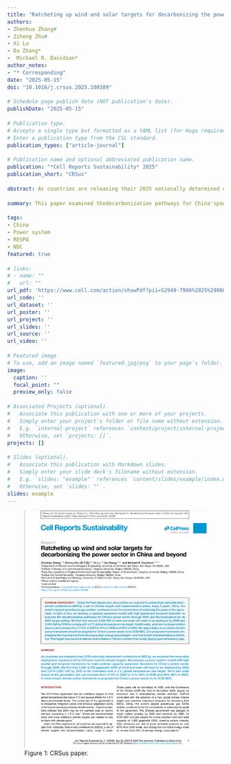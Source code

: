 ```yaml
---
title: "Ratcheting up wind and solar targets for decarbonizing the power sector in China and beyond"
authors:
- Zhenhua Zhang#
- Ziheng Zhu#
- Xi Lu
- Da Zhang*
-  Michael R. Davidson*
author_notes:
- "* Corresponding"
date: "2025-05-15"
doi: "10.1016/j.crsus.2025.100389"

# Schedule page publish date (NOT publication's date).
publishDate: "2025-05-15"

# Publication type.
# Accepts a single type but formatted as a YAML list (for Hugo requirements).
# Enter a publication type from the CSL standard.
publication_types: ["article-journal"]

# Publication name and optional abbreviated publication name.
publication: "*Cell Reports Sustainability* 2025"
publication_short: "CRSus"

abstract: As countries are releasing their 2035 nationally determined contributions (NDCs), we examine the renewable deployment requirements for China to meet its climate targets. We develop a power system model with high spatial and temporal resolutions to make optimal capacity expansion decisions for China’s power sector through 2035. We find that 2,350–2,780 gigawatts (GW) of wind and solar will need to be deployed by 2030 and 2,910–3,800 GW by 2035 to be consistent with a 2°C global temperature rise target. Wind and solar shares in the generation mix can increase from 17.9% in 2024 to 41%–46% in 2030 and 49%–56% in 2035. A more robust climate action framework is proposed for China’s power sector in its 2035 NDC.

summary: This paper examined thedecarbonization pathways for China'spower sector through 2035 and theimplications for its 2035 target setting.They proposed a more robust climateaction framework, including minimumcapacity and generation share targets by2035 for wind and solar energy.

tags:
- China
- Power system
- RESPO
- NDC
featured: true

# links:
# - name: ""
#   url: ""
url_pdf: 'https://www.cell.com/action/showPdf?pii=S2949-7906%2825%2900085-0'
url_code: ''
url_dataset: ''
url_poster: ''
url_project: ''
url_slides: ''
url_source: ''
url_video: ''

# Featured image
# To use, add an image named `featured.jpg/png` to your page's folder. 
image:
  caption: ''
  focal_point: ""
  preview_only: false

# Associated Projects (optional).
#   Associate this publication with one or more of your projects.
#   Simply enter your project's folder or file name without extension.
#   E.g. `internal-project` references `content/project/internal-project/index.md`.
#   Otherwise, set `projects: []`.
projects: []

# Slides (optional).
#   Associate this publication with Markdown slides.
#   Simply enter your slide deck's filename without extension.
#   E.g. `slides: "example"` references `content/slides/example/index.md`.
#   Otherwise, set `slides: ""`.
slides: example
---
```


<figure>
  <img src="./paper.png" alt="pnas_papaer">
  <figcaption>Figure 1: CRSus paper.</figcaption>
</figure>
